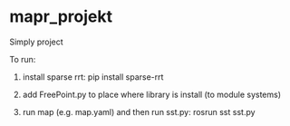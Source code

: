# mapr_projekt
Simply project

To run:
1) install sparse rrt:
  pip install sparse-rrt
  
2) add FreePoint.py to place where library is install (to module systems)

3) run map (e.g. map.yaml) and then run sst.py:
rosrun sst sst.py


